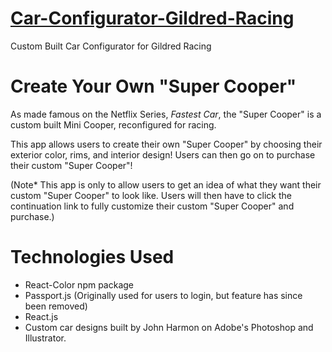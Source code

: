 # [Car-Configurator-Gildred-Racing](https://gildred-racing-configurator.herokuapp.com/)

Custom Built Car Configurator for Gildred Racing

# Create Your Own "Super Cooper"
As made famous on the Netflix Series, *Fastest Car*, the "Super Cooper" is a custom built Mini Cooper, reconfigured for racing.

This app allows users to create their own "Super Cooper" by choosing their exterior color, rims, and interior design! Users can then go on to purchase their custom "Super Cooper"!

(Note* This app is only to allow users to get an idea of what they want their custom "Super Cooper" to look like. Users will then have to click the continuation link to fully customize their custom "Super Cooper" and purchase.)

# Technologies Used
* React-Color npm package
* Passport.js (Originally used for users to login, but feature has since been removed)
* React.js
* Custom car designs built by John Harmon on Adobe's Photoshop and Illustrator.
